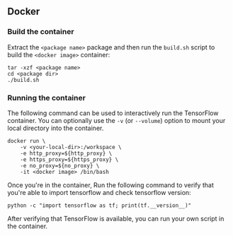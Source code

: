 ## Docker

### Build the container

Extract the `<package name>` package and then run the `build.sh` script
to build the `<docker image>` container:

```
tar -xzf <package name>
cd <package dir>
./build.sh
```

### Running the container

The following command can be used to interactively run the TensorFlow
container. You can optionally use the `-v` (or `--volume`) option to mount
your local directory into the container.
```
docker run \
    -v <your-local-dir>:/workspace \
    -e http_proxy=${http_proxy} \
    -e https_proxy=${https_proxy} \
    -e no_proxy=${no_proxy} \
    -it <docker image> /bin/bash
```

Once you're in the container, Run the following command to verify that you're able to import tensorflow
and check tensorflow version:

```
python -c "import tensorflow as tf; print(tf.__version__)"
```

After verifying that TensorFlow is available, you can run your own
script in the container.
